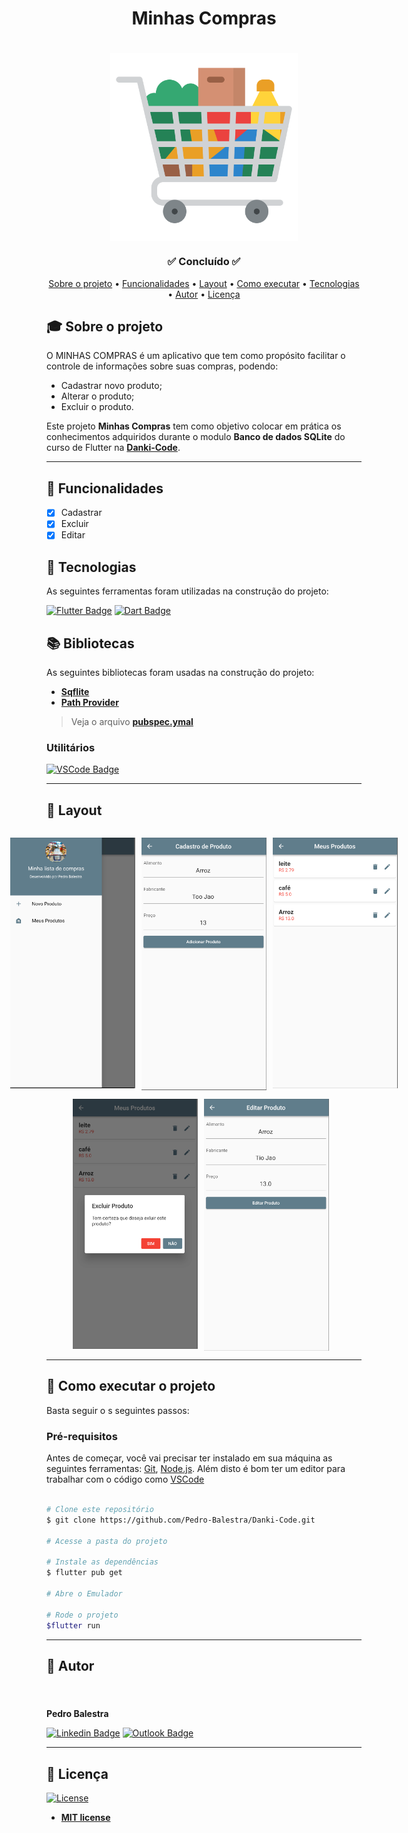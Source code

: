 <h1 align="center">Minhas Compras</h1>
<h1 align="center">
    <img align="center" src="assets\icon.png" width="300px;" alt="logo"/>
</h1>
<h3 align="center">✅ Concluído ✅</h3>
<!-- <h3 align="center">🛠 Em Desenvolvimento 🛠</h3> -->

<p align="center">
 <a href="#-sobre-o-projeto">Sobre o projeto</a> •
 <a href="#-funcionalidades">Funcionalidades</a> •
 <a href="#-layout">Layout</a> • 
 <a href="#-como-executar-o-projeto">Como executar</a> • 
 <a href="#-tecnologias">Tecnologias</a> • 
 <a href="#-autor">Autor</a> • 
 <a href="#user-content--licença">Licença</a>
</p>

## 🎓 Sobre o projeto

O MINHAS COMPRAS é um aplicativo que tem como propósito facilitar o controle de informações sobre suas compras, podendo: 
 - Cadastrar novo produto;
 - Alterar o produto;
 - Excluir o produto.

Este projeto **Minhas Compras** tem como objetivo colocar em prática os conhecimentos adquiridos durante o modulo **Banco de dados SQLite** do curso de Flutter na **[Danki-Code](https://dankicode.com)**.

---

## 🎯 Funcionalidades

  - [x] Cadastrar
  - [x] Excluir 
  - [x] Editar 

## 📜 Tecnologias 

As seguintes ferramentas foram utilizadas na construção do projeto:

  [![Flutter Badge](https://img.shields.io/badge/Flutter-02569B?style=for-the-badge&logo=flutter&logoColor=white)](https://pub.dev/)
  [![Dart Badge](https://img.shields.io/badge/Dart-0175C2?style=for-the-badge&logo=dart&logoColor=white)](https://dart.dev/)
  <!-- [![Python Badge](https://img.shields.io/badge/Python-14354C?style=for-the-badge&logo=python&logoColor=white)](https://pypi.org/) -->

  


## 📚 Bibliotecas

As seguintes bibliotecas foram usadas na construção do projeto:
- **[Sqflite](https://pub.dev/packages/sqflite)**
- **[Path Provider](https://pub.dev/packages/path_provider)**

> Veja o arquivo  **[pubspec.ymal](https://github.com/Pedro-Balestra/Danki-Code/blob/main/Curso%20Flutter/app_minhascompras/pubspec.yaml)**

### Utilitários

<!-- - Editor:  **[Android Studio](https://developer.android.com/studio)** -->
<!-- - Editor:  **[Visual Studio Code](https://code.visualstudio.com/)** -->

<!--[![AndroidStudio Badge](https://img.shields.io/badge/Android_Studio-3DDC84?style=for-the-badge&logo=android-studio&logoColor=white)](https://developer.android.com/studio)-->
[![VSCode Badge](https://img.shields.io/badge/Visual_Studio_Code-0078D4?style=for-the-badge&logo=visual%20studio%20code&logoColor=white)](https://code.visualstudio.com/)

---

## 🎨 Layout

<p align="center" style="display: flex; flex-direction: column; align-items: flex-start; justify-content: center;">
    <p align="center" style="display: flex; align-items: flex-start; justify-content: center;">
    <img alt="search page" style="margin-right: 10px"
    src="assets\hDrawer.png" width="200px">
    <img alt="result page" style="margin-right: 10px" src="assets\nProduto.png" width="200px">
    <img alt="infoCard page" 
    src="assets\mProduto.png" width="200px">
    </p>
    <p align="center" style="display: flex; align-items: flex-start; justify-content: center;">
    <img alt="university register page" style="margin-right: 10px" src="assets\eProduto.png" width="200px">
    <img alt="login page" style="margin-right: 10px"
    src="assets\uProduto.png" width="200px">
 
</p>

---

## 🚀 Como executar o projeto

Basta seguir o s seguintes passos:

### Pré-requisitos

Antes de começar, você vai precisar ter instalado em sua máquina as seguintes ferramentas:
[Git](https://git-scm.com), [Node.js](https://nodejs.org/en/). 
Além disto é bom ter um editor para trabalhar com o código como [VSCode](https://code.visualstudio.com/)

```bash

# Clone este repositório
$ git clone https://github.com/Pedro-Balestra/Danki-Code.git

# Acesse a pasta do projeto

# Instale as dependências
$ flutter pub get

# Abre o Emulador

# Rode o projeto
$flutter run

```


---

## 👥 Autor
<h4 align="left">
    <img style="border-radius: 50%; margin-right: 30px" src="https://avatars.githubusercontent.com/pedro-balestra" width="180px;" alt=""/>
</h4>

**Pedro Balestra**


[![Linkedin Badge](https://img.shields.io/badge/LinkedIn-0077B5?style=for-the-badge&logo=linkedin&logoColor=white)](https://www.linkedin.com/in/pedro-balestra/)
[![Outlook Badge](https://img.shields.io/badge/Outlook-0078D4?style=for-the-badge&logo=microsoft-outlook&logoColor=white)](mailto:pedro.balestra@outlook.com)

---
## 📝 Licença
[![License](https://img.shields.io/github/license/wesley-marcos/C214_teste_mock)](http://badges.mit-license.org)

- **[MIT license](https://choosealicense.com/licenses/mit/)**
